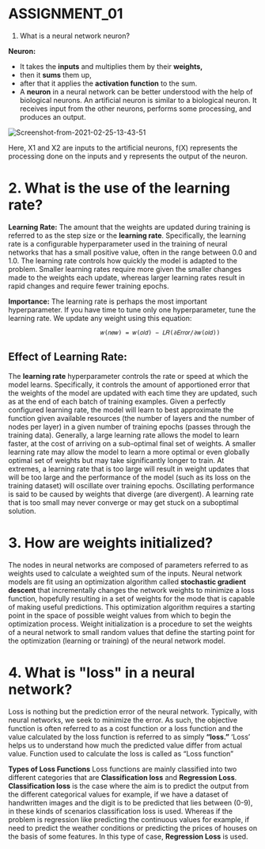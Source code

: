 # ASSIGNMENT_01 # 
1. What is a neural network neuron?

**Neuron:**

-  It takes the **inputs** and multiplies them by their **weights,**
-  then it **sums** them up,
-  after that it applies the **activation function** to the sum.
-  A **neuron** in a neural network can be better understood with the help of biological neurons. An artificial neuron is similar to a biological neuron. It receives input from the other neurons, performs some processing, and produces an output.

![Screenshot-from-2021-02-25-13-43-51](https://user-images.githubusercontent.com/42655809/134331764-502107dd-4c88-44e4-9ce5-9a5a5ec17cfc.jpg)



Here, X1 and X2 are inputs to the artificial neurons, f(X) represents the processing done on the inputs and y represents the output of the neuron.


# 2. What is the use of the learning rate?

**Learning Rate:** 
The amount that the weights are updated during training is referred to as the step size or the **learning rate**.
Specifically, the learning rate is a configurable hyperparameter used in the training of neural networks that has a small positive value, often in the range between 0.0 and 1.0.
The learning rate controls how quickly the model is adapted to the problem. Smaller learning rates require more given the smaller changes made to the weights each update, whereas larger learning rates result in rapid changes and require fewer training epochs.

**Importance:**
The learning rate is perhaps the most important hyperparameter. If you have time to tune only one hyperparameter, tune the learning rate.
We update any weight using this equation:

						      𝑤(𝑛𝑒𝑤) = 𝑤(𝑜𝑙𝑑) − 𝐿𝑅(∂𝐸𝑟𝑟𝑜𝑟/∂𝑤(𝑜𝑙𝑑))
              
## Effect of Learning Rate:
The **learning rate** hyperparameter controls the rate or speed at which the model learns. 
Specifically, it controls the amount of apportioned error that the weights of the model are updated with each time they are updated, such as at the end of each batch of training examples.
Given a perfectly configured learning rate, the model will learn to best approximate the function given available resources (the number of layers and the number of nodes per layer) in a given number of training epochs (passes through the training data).
Generally, a large learning rate allows the model to learn faster, at the cost of arriving on a sub-optimal final set of weights. A smaller learning rate may allow the model to learn a more optimal or even globally optimal set of weights but may take significantly longer to train.
At extremes, a learning rate that is too large will result in weight updates that will be too large and the performance of the model (such as its loss on the training dataset) will oscillate over training epochs. Oscillating performance is said to be caused by weights that diverge (are divergent). A learning rate that is too small may never converge or may get stuck on a suboptimal solution.

# 3. How are weights initialized?
The nodes in neural networks are composed of parameters referred to as weights used to calculate a weighted sum of the inputs.
Neural network models are fit using an optimization algorithm called **stochastic gradient descent** that incrementally changes the network weights to minimize a loss function, hopefully resulting in a set of weights for the mode that is capable of making useful predictions.
This optimization algorithm requires a starting point in the space of possible weight values from which to begin the optimization process. Weight initialization is a procedure to set the weights of a neural network to small random values that define the starting point for the optimization (learning or training) of the neural network model.

# 4. What is "loss" in a neural network?
Loss is nothing but the prediction error of the neural network.
Typically, with neural networks, we seek to minimize the error. As such, the objective function is often referred to as a cost function or a loss function and the value calculated by the loss function is referred to as simply **“loss.”**
‘Loss’ helps us to understand how much the predicted value differ from actual value.
Function used to calculate the loss is called as “Loss function”

**Types of Loss Functions**
Loss functions are mainly classified into two different categories that are **Classification loss** and **Regression Loss**. 
**Classification loss** is the case where the aim is to predict the output from the different categorical values for example, if we have a dataset of handwritten images and the digit is to be predicted that lies between (0-9), in these kinds of scenarios classification loss is used.
Whereas if the problem is regression like predicting the continuous values for example, if need to predict the weather conditions or predicting the prices of houses on the basis of some features. In this type of case, **Regression Loss** is used. 
